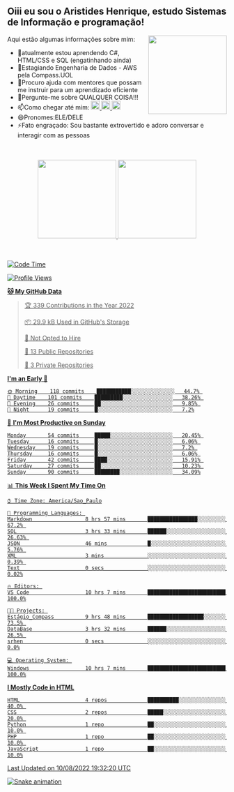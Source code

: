 ## Oiii eu sou o Aristides Henrique, estudo Sistemas de Informação e programação!

<div >
Aqui estão algumas informações sobre mim:<img align="right" height="180em" src="https://user-images.githubusercontent.com/97318481/177042589-45d62122-82a9-4a32-b3a7-87b322825b2f.png">
</div>

- 🌱atualmente estou aprendendo C#, HTML/CSS e SQL (engatinhando ainda)
- 👯Estagiando Engenharia de Dados - AWS pela Compass.UOL
- 🤔Procuro ajuda com mentores que possam me instruir para um aprendizado eficiente
- 💬Pergunte-me sobre QUALQUER COISA!!!
- 📫Como chegar até mim:
  <a href="https://www.instagram.com/aryhenry/" target="_blank">
  <img src="https://img.shields.io/badge/-Instagram-%23E4405F?style=for-the-badge&logo=instagram&logoColor=black" height="20px">
  </a>
  <a href="https://www.linkedin.com/in/aristides-henrique/" target="_blank">
  <img src="https://img.shields.io/badge/-LinkedIn-%230077B5?style=for-the-badge&logo=linkedin&logoColor=black" height="20px">
  </a> 
  <a href="mailto:arihenriqueuna@gmail.com">
  <img src="https://img.shields.io/badge/-Gmail-%23333?style=for-the-badge&logo=gmail&logoColor=white" height="20px">
  </a>
- 😄Pronomes:ELE/DELE
- ⚡Fato engraçado: Sou bastante extrovertido e adoro conversar e interagir com as pessoas
<br/>
<br/>
<div align="center">
  <a href="https://github.com/arihenrique">
  <img height="180em" src="https://github-readme-stats.vercel.app/api?username=arihenrique&show_icons=true&theme=dracula&include_all_commits=true&count_private=true"/>
  <img height="180em" src="https://github-readme-stats.vercel.app/api/top-langs/?username=arihenrique&layout=compact&langs_count=7&theme=dracula"/>
</div><br/><br/>

<!--START_SECTION:waka-->
![Code Time](http://img.shields.io/badge/Code%20Time-32%20hrs%2022%20mins-blue)

![Profile Views](http://img.shields.io/badge/Profile%20Views-9-blue)

**🐱 My GitHub Data** 

> 🏆 339 Contributions in the Year 2022
 > 
> 📦 29.9 kB Used in GitHub's Storage 
 > 
> 🚫 Not Opted to Hire
 > 
> 📜 13 Public Repositories 
 > 
> 🔑 3 Private Repositories  
 > 
**I'm an Early 🐤** 

```text
🌞 Morning    118 commits    ███████████░░░░░░░░░░░░░░   44.7% 
🌆 Daytime    101 commits    █████████░░░░░░░░░░░░░░░░   38.26% 
🌃 Evening    26 commits     ██░░░░░░░░░░░░░░░░░░░░░░░   9.85% 
🌙 Night      19 commits     █░░░░░░░░░░░░░░░░░░░░░░░░   7.2%

```
📅 **I'm Most Productive on Sunday** 

```text
Monday       54 commits     █████░░░░░░░░░░░░░░░░░░░░   20.45% 
Tuesday      16 commits     █░░░░░░░░░░░░░░░░░░░░░░░░   6.06% 
Wednesday    19 commits     █░░░░░░░░░░░░░░░░░░░░░░░░   7.2% 
Thursday     16 commits     █░░░░░░░░░░░░░░░░░░░░░░░░   6.06% 
Friday       42 commits     ████░░░░░░░░░░░░░░░░░░░░░   15.91% 
Saturday     27 commits     ██░░░░░░░░░░░░░░░░░░░░░░░   10.23% 
Sunday       90 commits     ████████░░░░░░░░░░░░░░░░░   34.09%

```


📊 **This Week I Spent My Time On** 

```text
⌚︎ Time Zone: America/Sao_Paulo

💬 Programming Languages: 
Markdown                 8 hrs 57 mins       ████████████████░░░░░░░░░   67.2% 
SQL                      3 hrs 33 mins       ██████░░░░░░░░░░░░░░░░░░░   26.63% 
JSON                     46 mins             █░░░░░░░░░░░░░░░░░░░░░░░░   5.76% 
XML                      3 mins              ░░░░░░░░░░░░░░░░░░░░░░░░░   0.39% 
Text                     0 secs              ░░░░░░░░░░░░░░░░░░░░░░░░░   0.02%

🔥 Editors: 
VS Code                  10 hrs 7 mins       █████████████████████████   100.0%

🐱‍💻 Projects: 
Estágio_Compass          9 hrs 48 mins       ██████████████████░░░░░░░   73.5% 
DataBase                 3 hrs 32 mins       ██████░░░░░░░░░░░░░░░░░░░   26.5% 
srhen                    0 secs              ░░░░░░░░░░░░░░░░░░░░░░░░░   0.0%

💻 Operating System: 
Windows                  10 hrs 7 mins       █████████████████████████   100.0%

```

**I Mostly Code in HTML** 

```text
HTML                     4 repos             ██████████░░░░░░░░░░░░░░░   40.0% 
CSS                      2 repos             █████░░░░░░░░░░░░░░░░░░░░   20.0% 
Python                   1 repo              ██░░░░░░░░░░░░░░░░░░░░░░░   10.0% 
PHP                      1 repo              ██░░░░░░░░░░░░░░░░░░░░░░░   10.0% 
JavaScript               1 repo              ██░░░░░░░░░░░░░░░░░░░░░░░   10.0%

```



 Last Updated on 10/08/2022 19:32:20 UTC
<!--END_SECTION:waka-->

![Snake animation](https://github.com/arihenrique/arihenrique/blob/output/github-contribution-grid-snake.svg)
